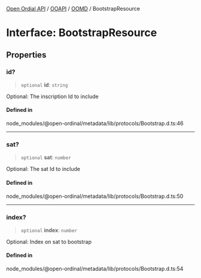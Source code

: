 [Open Ordial API](../../../../README.md) / [OOAPI](../../../README.md) / [OOMD](../README.md) / BootstrapResource

# Interface: BootstrapResource

## Properties

### id?

> `optional` **id**: `string`

Optional: The inscription Id to include

#### Defined in

node\_modules/@open-ordinal/metadata/lib/protocols/Bootstrap.d.ts:46

***

### sat?

> `optional` **sat**: `number`

Optional: The sat Id to include

#### Defined in

node\_modules/@open-ordinal/metadata/lib/protocols/Bootstrap.d.ts:50

***

### index?

> `optional` **index**: `number`

Optional: Index on sat to bootstrap

#### Defined in

node\_modules/@open-ordinal/metadata/lib/protocols/Bootstrap.d.ts:54

